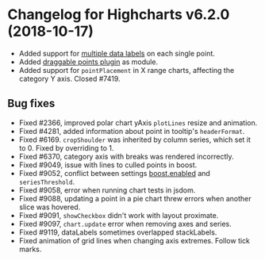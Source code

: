 # Changelog for Highcharts v6.2.0 (2018-10-17)

- Added support for [multiple data labels](https://highcharts.com/samples/highcharts/plotoptions/series-datalabels-multiple/) on each single point.
- Added [draggable points plugin](https://api.highcharts.com/highcharts/series.line.dragDrop) as module.
- Added support for `pointPlacement` in X range charts, affecting the category Y axis. Closed #7419.

## Bug fixes
- Fixed #2366, improved polar chart yAxis `plotLines` resize and animation.
- Fixed #4281, added information about point in tooltip's `headerFormat`.
- Fixed #6169. `cropShoulder` was inherited by column series, which set it to 0. Fixed by overriding to 1.
- Fixed #6370, category axis with breaks was rendered incorrectly.
- Fixed #9049, issue with lines to culled points in boost.
- Fixed #9052, conflict between settings [boost.enabled](https://api.highcharts.com/highcharts/boost.enabled) and `seriesThreshold`.
- Fixed #9058, error when running chart tests in jsdom.
- Fixed #9088, updating a point in a pie chart threw errors when another slice was hovered.
- Fixed #9091, `showCheckbox` didn't work with layout proximate.
- Fixed #9097, `chart.update` error when removing axes and series.
- Fixed #9119, dataLabels sometimes overlapped stackLabels.
- Fixed animation of grid lines when changing axis extremes. Follow tick marks.
